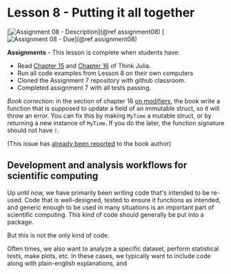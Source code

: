 # Lesson 8 - Putting it all together

[![Assignment 08 - Description](https://img.shields.io/badge/08-Description-blue?style=for-the-badge&logo=open%20badges)](@ref assignment08)
[![Assignment 08 - Due](https://img.shields.io/badge/Due-7%2F14%2F2020-orange?style=for-the-badge&logo=open%20badges)](@ref assignment08)

**Assignments** - This lesson is complete when students have:

- Read [Chapter 15](https://benlauwens.github.io/ThinkJulia.jl/latest/book.html#chap15)
  and [Chapter 16](https://benlauwens.github.io/ThinkJulia.jl/latest/book.html#chap16)
  of Think Julia.
- Run all code examples from Lesson 8 on their own computers
- Cloned the Assignment 7 repository with github classroom.
- Completed assignment 7 with all tests passing.

_Book correction_: in the section of chapter 16
[on modifiers](https://benlauwens.github.io/ThinkJulia.jl/latest/book.html#modifiers),
the book write a function that is supposed to update a field
of an immutable struct,
so it will throw an error.
You can fix this by making `MyTime` a mutable struct,
or by returning a new instance of `MyTime`.
If you do the later, the function signature
should not have `!`.

(This issue has [already been reported](https://github.com/BenLauwens/ThinkJulia.jl/issues/35) to the book author)

## Development and analysis workflows for scientific computing

Up until now, we have primarily been writing code
that's intended to be re-used.
Code that is well-designed, tested to ensure it functions as intended,
and generic enough to be used in many situations
is an important part of scientific computing.
This kind of code should generally be put into a package.

But this is not the only kind of code.

Often times, we also want to analyze a specific dataset,
perform statistical tests, make plots, etc.
In these cases,
we typically want to include code along with plain-english explanations,
and 
